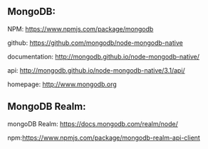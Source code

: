 ## MongoDB:

NPM: https://www.npmjs.com/package/mongodb

github: https://github.com/mongodb/node-mongodb-native

documentation: http://mongodb.github.io/node-mongodb-native/

api: http://mongodb.github.io/node-mongodb-native/3.1/api/

homepage: http://www.mongodb.org

## MongoDB Realm:

mongoDB Realm: https://docs.mongodb.com/realm/node/

npm:https://www.npmjs.com/package/mongodb-realm-api-client
